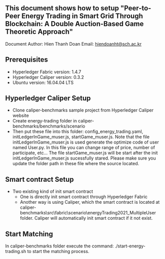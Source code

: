 ## This document shows how to setup "Peer-to-Peer Energy Trading in Smart Grid Through Blockchain: A Double Auction-Based Game Theoretic Approach"
Document Author: Hien Thanh Doan
Email: hiendoanht@sch.ac.kr

## Prerequisites
- Hyperledger Fabric version: 1.4.7
- Hyperledger Caliper version: 0.3.2
- Ubuntu version: 16.04.04 LTS

## Hyperledger Caliper Setup
- Clone caliper-benchmarks sample project from Hyperledger Caliper website
- Create energy-trading folder in caliper-benchmarks/benchmarks/scenario 
- Then put these file into this folder: config_energy_trading.yaml, initLedgerInGame_muser.js, startGame_muser.js. Note that the file initLedgerInGame_muser.js is used generate the optimize code of user named User.py. In this file you can change range of price, number of participate, etc... The file startGame_muser.js will be start after the init initLedgerInGame_muser.js sucessfully stared. Please make sure you update the folder path in these file where the source located.

## Smart contract Setup
- Two existing kind of init smart contract
	- One is directly init smart contract through Hyperledger Fabric
	- Another way is using Caliper, which the smart contract is located at caliper-benchmarks\src\fabric\scenario\energyTrading2021_MultipleUser folder. Caliper will automatically init smart contract if it not exist.

## Start Matching
In caliper-benchmarks folder execute the command: ./start-energy-trading.sh to start the matching process.

